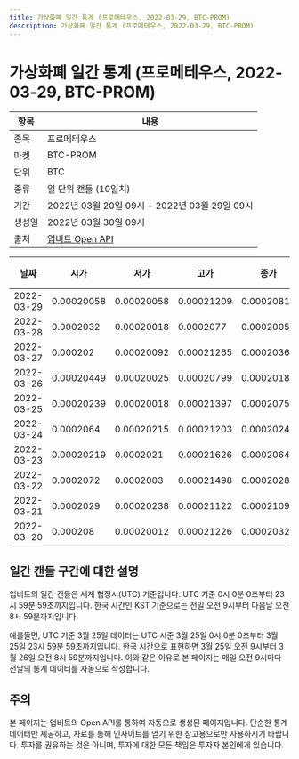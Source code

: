 ```yaml
---
title: 가상화폐 일간 통계 (프로메테우스, 2022-03-29, BTC-PROM)
description: 가상화폐 일간 통계 (프로메테우스, 2022-03-29, BTC-PROM)
---
```



가상화폐 일간 통계 (프로메테우스, 2022-03-29, BTC-PROM)
===

|항목|내용|
|--|--|
|종목|프로메테우스|
|마켓|BTC-PROM|
|단위|BTC|
|종류|일 단위 캔들 (10일치)|
|기간|2022년 03월 20일 09시 - 2022년 03월 29일 09시|
|생성일|2022년 03월 30일 09시|
|출처|[업비트 Open API](https://docs.upbit.com)|


|날짜|시가|저가|고가|종가|비고|
|--|--|--|--|--|--|
|2022-03-29|0.00020058|0.00020058|0.00021209|0.00020811|    |
|2022-03-28|0.0002032|0.00020018|0.0002077|0.00020058|    |
|2022-03-27|0.000202|0.00020092|0.00021265|0.0002036|    |
|2022-03-26|0.00020449|0.00020025|0.00020799|0.0002018|    |
|2022-03-25|0.00020239|0.00020018|0.00021397|0.00020757|    |
|2022-03-24|0.0002064|0.00020215|0.00021203|0.0002024|    |
|2022-03-23|0.00020219|0.0002021|0.00021626|0.0002064|    |
|2022-03-22|0.0002072|0.0002003|0.00021498|0.00020281|    |
|2022-03-21|0.0002029|0.00020238|0.00021122|0.00021099|    |
|2022-03-20|0.000208|0.00020012|0.00021226|0.0002032|    |


일간 캔들 구간에 대한 설명
---


업비트의 일간 캔들은 세계 협정시(UTC) 기준입니다. 
UTC 기준 0시 0분 0초부터 23시 59분 59초까지입니다. 
한국 시간인 KST 기준으로는 전일 오전 9시부터 다음날 오전 8시 59분까지입니다. 


예를들면, UTC 기준 3월 25일 데이터는 UTC 시준 3월 25일 0시 0분 0초부터 3월 25일 23시 59분 59초까지입니다. 
한국 시간으로 표현하면 3월 25일 오전 9시부터 3월 26일 오전 8시 59분까지입니다. 
이와 같은 이유로 본 페이지는 매일 오전 9시마다 전날의 통계 데이터를 자동으로 작성합니다. 


주의
---


본 페이지는 업비트의 Open API를 통하여 자동으로 생성된 페이지입니다. 
단순한 통계 데이터만 제공하고, 자료를 통해 인사이트를 얻기 위한 참고용으로만 사용하시기 바랍니다. 
투자를 권유하는 것은 아니며, 투자에 대한 모든 책임은 투자자 본인에게 있습니다. 
